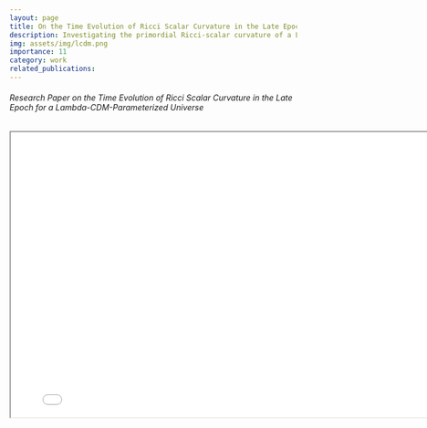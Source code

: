 ```yaml
---
layout: page
title: On the Time Evolution of Ricci Scalar Curvature in the Late Epoch for a Lambda-CDM-Parameterized Universe
description: Investigating the primordial Ricci-scalar curvature of a Lambda-CDM universe.
img: assets/img/lcdm.png
importance: 11
category: work
related_publications: 
---
```


<!-- Every project has a beautiful feature showcase page.
It's easy to include images in a flexible 3-column grid format.
Make your photos 1/3, 2/3, or full width.

To give your project a background in the portfolio page, just add the img tag to the front matter like so:

    ---
    layout: page
    title: project
    description: a project with a background image
    img: /assets/img/12.jpg
    --- -->
<div class="caption">
    <body>
    <center>
        <!-- <h1 style="color: DodgerBlue">Macroeconomic Asset Divergence Model</h1> -->
        <h6 align="left">Research Paper on the Time Evolution of Ricci Scalar Curvature in the Late Epoch for a Lambda-CDM-Parameterized Universe</h6>
        <iframe src="../Time_Evolution_of_Ricci_Scalar_Curvature_in_the_Late_Epoch_for_a_Lambda-CDM_Universe.pdf" 
                width="800"
                height="500">
        </iframe>
    </center>
</body>
</div>

